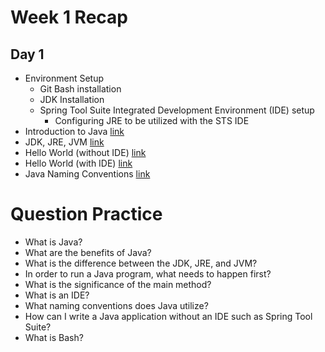 # Week 1 Recap

## Day 1
* Environment Setup
    - Git Bash installation
    - JDK Installation
    - Spring Tool Suite Integrated Development Environment (IDE) setup
        - Configuring JRE to be utilized with the STS IDE
* Introduction to Java [link](https://github.com/211018jwa/training/blob/main/week-1/day-1/hello-world/src/Application.java#L5)
* JDK, JRE, JVM [link](https://github.com/211018jwa/training/blob/main/week-1/day-1/hello-world/src/Application.java#L63)
* Hello World (without IDE) [link](https://github.com/211018jwa/training/tree/main/week-1/day-1/hello-world-without-ide)
* Hello World (with IDE) [link](https://github.com/211018jwa/training/tree/main/week-1/day-1/hello-world)
* Java Naming Conventions [link](https://github.com/211018jwa/training/blob/main/week-1/day-1/hello-world/src/Application.java#L87)

# Question Practice
* What is Java?
* What are the benefits of Java?
* What is the difference between the JDK, JRE, and JVM?
* In order to run a Java program, what needs to happen first?
* What is the significance of the main method?
* What is an IDE?
* What naming conventions does Java utilize?
* How can I write a Java application without an IDE such as Spring Tool Suite?
* What is Bash?